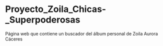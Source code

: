 # Proyecto_Zoila_Chicas-_Superpoderosas
Página web que contiene un buscador del álbum personal de Zoila Aurora Cáceres
